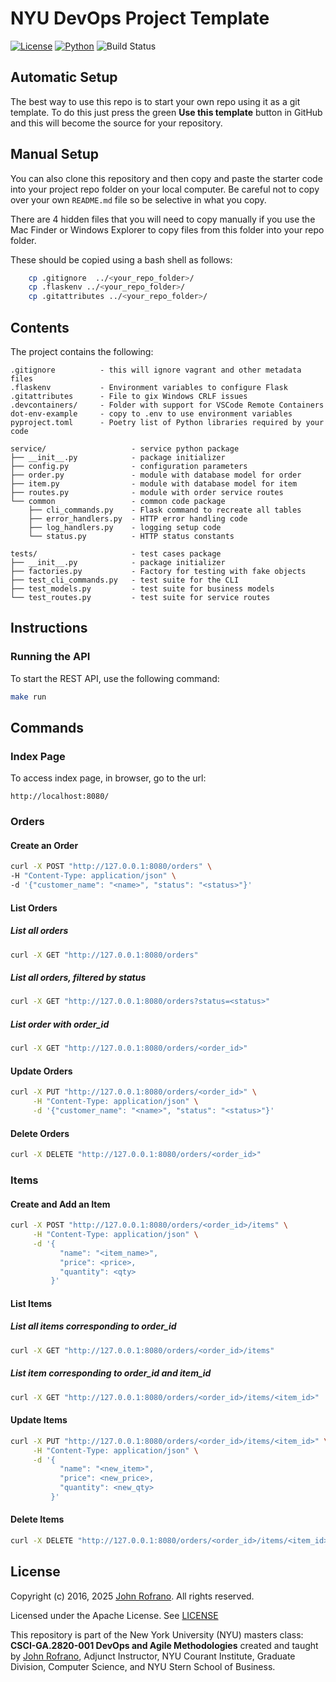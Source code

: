 # NYU DevOps Project Template

[![License](https://img.shields.io/badge/License-Apache_2.0-blue.svg)](https://opensource.org/licenses/Apache-2.0)
[![Python](https://img.shields.io/badge/Language-Python-blue.svg)](https://python.org/)
![Build Status](https://github.com/CSCI-GA-2820-SP25-003/orders/actions/workflows/ci.yml/badge.svg)

<!-- ## Overview

This project template contains starter code for your class project. The `/service` folder contains your `models.py` file for your model and a `routes.py` file for your service. The `/tests` folder has test case starter code for testing the model and the service separately. All you need to do is add your functionality. You can use the [lab-flask-tdd](https://github.com/nyu-devops/lab-flask-tdd) for code examples to copy from. -->

## Automatic Setup

The best way to use this repo is to start your own repo using it as a git template. To do this just press the green **Use this template** button in GitHub and this will become the source for your repository.

## Manual Setup

You can also clone this repository and then copy and paste the starter code into your project repo folder on your local computer. Be careful not to copy over your own `README.md` file so be selective in what you copy.

There are 4 hidden files that you will need to copy manually if you use the Mac Finder or Windows Explorer to copy files from this folder into your repo folder.

These should be copied using a bash shell as follows:

```bash
    cp .gitignore  ../<your_repo_folder>/
    cp .flaskenv ../<your_repo_folder>/
    cp .gitattributes ../<your_repo_folder>/
```

## Contents

The project contains the following:

```text
.gitignore          - this will ignore vagrant and other metadata files
.flaskenv           - Environment variables to configure Flask
.gitattributes      - File to gix Windows CRLF issues
.devcontainers/     - Folder with support for VSCode Remote Containers
dot-env-example     - copy to .env to use environment variables
pyproject.toml      - Poetry list of Python libraries required by your code

service/                   - service python package
├── __init__.py            - package initializer
├── config.py              - configuration parameters
├── order.py               - module with database model for order
├── item.py                - module with database model for item
├── routes.py              - module with order service routes
└── common                 - common code package
    ├── cli_commands.py    - Flask command to recreate all tables
    ├── error_handlers.py  - HTTP error handling code
    ├── log_handlers.py    - logging setup code
    └── status.py          - HTTP status constants

tests/                     - test cases package
├── __init__.py            - package initializer
├── factories.py           - Factory for testing with fake objects
├── test_cli_commands.py   - test suite for the CLI
├── test_models.py         - test suite for business models
└── test_routes.py         - test suite for service routes
```


## Instructions

### Running the API

To start the REST API, use the following command:
```bash
make run
```

## Commands
### Index Page

To access index page, in browser, go to the url:
```url
http://localhost:8080/
```

### Orders
#### Create an Order

```bash
curl -X POST "http://127.0.0.1:8080/orders" \
-H "Content-Type: application/json" \
-d '{"customer_name": "<name>", "status": "<status>"}'
```

#### List Orders
##### List all orders
```bash
curl -X GET "http://127.0.0.1:8080/orders"
```

##### List all orders, filtered by status
```bash
curl -X GET "http://127.0.0.1:8080/orders?status=<status>"
```

##### List order with order_id
```bash
curl -X GET "http://127.0.0.1:8080/orders/<order_id>"
```

#### Update Orders
```bash
curl -X PUT "http://127.0.0.1:8080/orders/<order_id>" \
     -H "Content-Type: application/json" \
     -d '{"customer_name": "<name>", "status": "<status>"}'
```

#### Delete Orders
```bash
curl -X DELETE "http://127.0.0.1:8080/orders/<order_id>"
```

### Items
#### Create and Add an Item
```bash
curl -X POST "http://127.0.0.1:8080/orders/<order_id>/items" \
     -H "Content-Type: application/json" \
     -d '{
           "name": "<item_name>",
           "price": <price>,
           "quantity": <qty>
         }'
```

#### List Items
##### List all items corresponding to order_id
```bash
curl -X GET "http://127.0.0.1:8080/orders/<order_id>/items"
```

##### List item corresponding to order_id and item_id
```bash
curl -X GET "http://127.0.0.1:8080/orders/<order_id>/items/<item_id>"
```

#### Update Items
```bash
curl -X PUT "http://127.0.0.1:8080/orders/<order_id>/items/<item_id>" \
     -H "Content-Type: application/json" \
     -d '{
           "name": "<new_item>",
           "price": <new_price>,
           "quantity": <new_qty>
         }'
```

#### Delete Items
```bash
curl -X DELETE "http://127.0.0.1:8080/orders/<order_id>/items/<item_id>"
```

## License

Copyright (c) 2016, 2025 [John Rofrano](https://www.linkedin.com/in/JohnRofrano/). All rights reserved.

Licensed under the Apache License. See [LICENSE](LICENSE)

This repository is part of the New York University (NYU) masters class: **CSCI-GA.2820-001 DevOps and Agile Methodologies** created and taught by [John Rofrano](https://cs.nyu.edu/~rofrano/), Adjunct Instructor, NYU Courant Institute, Graduate Division, Computer Science, and NYU Stern School of Business.
